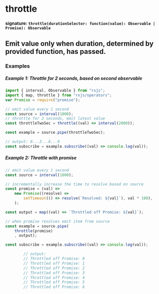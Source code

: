 # throttle

#### signature: `throttle(durationSelector: function(value): Observable | Promise): Observable`

## Emit value only when duration, determined by provided function, has passed.

### Examples

##### Example 1: Throttle for 2 seconds, based on second observable


```js
import { interval, Observable } from "rxjs";
import { map, throttle } from "rxjs/operators";
var Promise = require("promise");

// emit value every 1 second
const source = interval(1000);
// throttle for 2 seconds, emit latest value
const throttleTwoSec = throttle((val) => interval(2000));

const example = source.pipe(throttleTwoSec);

// output: 0...3...6...9
const subscribe = example.subscribe((val) => console.log(val));
```

##### Example 2: Throttle with promise


```js
// emit value every 1 second
const source = interval(1000);

// incrementally increase the time to resolve based on source
const promise = (val) =>
    new Promise((resolve) =>
        setTimeout(() => resolve(`Resolved: ${val}`), val * 100),
    );

const output = map((val) => `Throttled off Promise: ${val}`);

// when promise resolves emit item from source
const example = source.pipe(
    throttle(promise)
    , output);

const subscribe = example.subscribe((val) => console.log(val));

        // output:
        // Throttled off Promise: 0
        // Throttled off Promise: 1
        // Throttled off Promise: 2
        // Throttled off Promise: 3
        // Throttled off Promise: 4
        // Throttled off Promise: 5
        // Throttled off Promise: 6
```